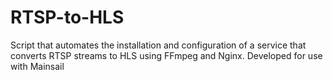 # RTSP-to-HLS
Script that automates the installation and configuration of a service that converts RTSP streams to HLS using FFmpeg and Nginx. Developed for use with Mainsail
